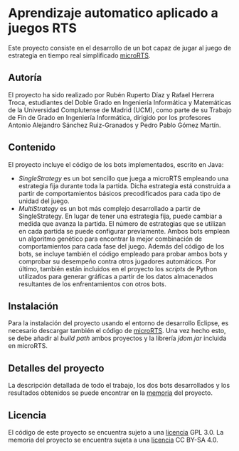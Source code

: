 # Aprendizaje automatico aplicado a juegos RTS

Este proyecto consiste en el desarrollo de un bot capaz de jugar al juego de estrategia en tiempo real simplificado [microRTS](https://github.com/santiontanon/microrts). 

## Autoría

El  proyecto ha sido realizado por Rubén Ruperto Díaz y Rafael Herrera Troca, estudiantes del Doble Grado en Ingeniería Informática y Matemáticas de la Universidad Complutense de Madrid (UCM), como parte de su Trabajo de Fin de Grado en Ingeniería Informática, dirigido por los profesores Antonio Alejandro Sánchez Ruiz-Granados y Pedro Pablo Gómez Martín.

## Contenido

El proyecto incluye el código de los bots implementados, escrito en Java:
 - _SingleStrategy_ es un bot sencillo que juega a microRTS empleando una estrategia fija durante toda la partida. Dicha estrategia está construida a partir de comportamientos básicos precodificados para cada tipo de unidad del juego.
 - _MultiStrategy_ es un bot más complejo desarrollado a partir de SingleStrategy. En lugar de tener una estrategia fija, puede cambiar a medida que avanza la partida. El número de estrategias que se utilizan en cada partida se puede configurar previamente. 
Ambos bots emplean un algoritmo genético para encontrar la mejor combinación de comportamientos para cada fase del juego.
Además del código de los bots, se incluye también el código empleado para probar ambos bots y comprobar su desempeño contra otros jugadores automáticos.
Por último, también están incluidos en el proyecto los _scripts_ de Python utilizados para generar gráficas a partir de los datos almacenados resultantes de los enfrentamientos con otros bots.

## Instalación

Para la instalación del proyecto usando el entorno de desarrollo Eclipse, es necesario descargar también el código de [microRTS](https://github.com/santiontanon/microrts).
Una vez hecho esto, se debe añadir al _build path_ ambos proyectos y la librería _jdom.jar_ incluida en microRTS.

## Detalles del proyecto

La descripción detallada de todo el trabajo, los dos bots desarrollados y los resultados obtenidos se puede encontrar en la [memoria](https://github.com/TFG-Informatica/Aprendizaje-automatico-aplicado-a-juegos-RTS) del proyecto.

## Licencia

El código de este proyecto se encuentra sujeto a una [licencia](https://github.com/TFG-Informatica/Aprendizaje-automatico-aplicado-a-juegos-RTS/blob/master/LICENSE) GPL 3.0.
La memoria del proyecto se encuentra sujeta a una [licencia](https://creativecommons.org/licenses/by-sa/4.0/deed.es) CC BY-SA 4.0.
